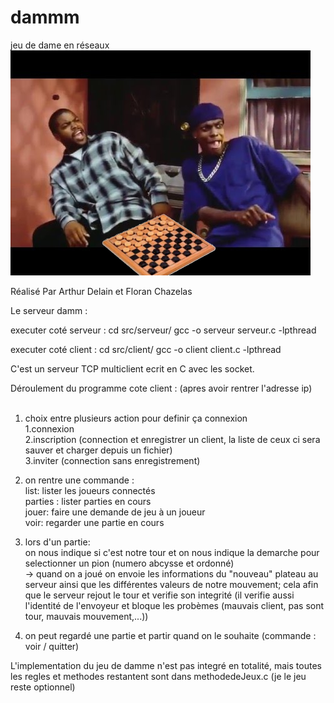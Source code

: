 # dammm
jeu de dame en réseaux
</br>
<img src="/ressource/jeu de dammm.jpg" alt="My cool logo"/>
</br>


Réalisé Par Arthur Delain et Floran Chazelas

Le serveur damm : 

executer coté serveur :
cd src/serveur/
gcc -o serveur serveur.c -lpthread

executer coté client :
cd src/client/
gcc -o client client.c -lpthread


C'est un serveur TCP multiclient ecrit en C avec les socket.

Déroulement du  programme cote client : (apres avoir rentrer l'adresse ip)</br>
</br>
1) choix entre plusieurs action pour definir ça connexion</br>
		1.connexion</br>
		2.inscription (connection  et enregistrer un client, la liste de ceux ci sera sauver et charger depuis un fichier)</br>
		3.inviter (connection sans enregistrement)</br>

2) on rentre une commande :</br>
	list: lister les joueurs connectés</br>
	parties : lister parties en cours</br>
	jouer: faire une demande de jeu à un joueur</br>
	voir: regarder une partie en cours</br>

3) lors d'un partie:</br>
		on nous indique si c'est notre tour et on nous indique la demarche pour selectionner un pion (numero abcysse et ordonné)</br>
		-> quand on a joué on envoie les informations du "nouveau" plateau au serveur ainsi que les différentes valeurs de notre mouvement; cela afin que le serveur rejout le tour et verifie son integrité (il verifie aussi l'identité de l'envoyeur et bloque les probèmes (mauvais client, pas sont tour, mauvais mouvement,...))</br>

4) on peut regardé une partie et partir quand on le souhaite (commande : voir   / quitter)</br>



L'implementation du jeu de damme n'est pas integré en totalité, mais toutes les regles et methodes restantent sont dans methodedeJeux.c (je le jeu reste optionnel) 
